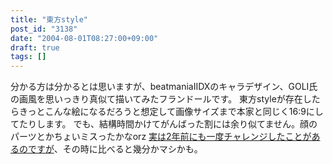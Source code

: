 ```yaml
---
title: "東方style"
post_id: "3138"
date: "2004-08-01T08:27:00+09:00"
draft: true
tags: []
---
```



分かる方は分かるとは思いますが、beatmaniaIIDXのキャラデザイン、GOLI氏の画風を思いっきり真似て描いてみたフランドールです。 東方styleが存在したらきっとこんな絵になるだろうと想定して画像サイズまで本家と同じく16:9にしてたりします。  でも、結構時間かけてがんばった割には余り似てません。顔のパーツとかちょいミスったかなorz [実は2年前にも一度チャレンジしたことがあるのですが](/3045)、その時に比べると幾分かマシかも。
